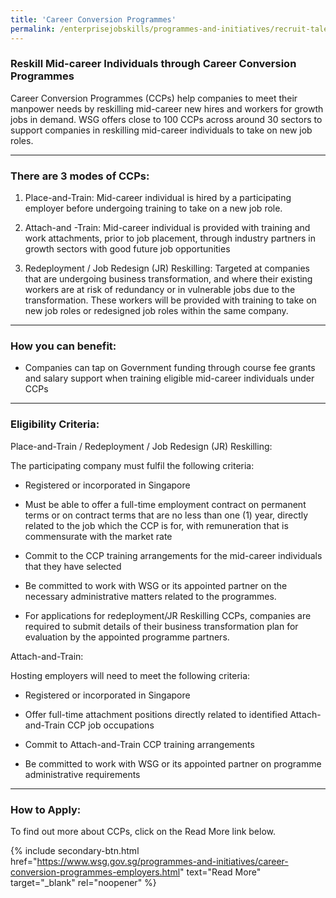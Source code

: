 ```yaml
---
title: 'Career Conversion Programmes'
permalink: /enterprisejobskills/programmes-and-initiatives/recruit-talent/career-conversion-programmes/
---
```


### Reskill Mid-career Individuals through Career Conversion Programmes

Career Conversion Programmes (CCPs) help companies to meet their manpower needs by reskilling mid-career new hires and workers for growth jobs in demand. WSG offers close to 100 CCPs across around 30 sectors to support companies in reskilling mid-career individuals to take on new job roles.

---

### There are 3 modes of CCPs:

1. Place-and-Train: Mid-career individual is hired by a participating employer before undergoing training to take on a new job role.

2. Attach-and -Train: Mid-career individual is provided with training and work attachments, prior to job placement, through industry partners in growth sectors with good future job opportunities

3. Redeployment / Job Redesign (JR) Reskilling: Targeted at companies that are undergoing business transformation, and where their existing workers are at risk of redundancy or in vulnerable jobs due to the transformation. These workers will be provided with training to take on new job roles or redesigned job roles within the same company.

---

### How you can benefit:

- Companies can tap on Government funding through course fee grants and salary support when training eligible mid-career individuals under CCPs

---

### Eligibility Criteria:

Place-and-Train / Redeployment / Job Redesign (JR) Reskilling:

The participating company must fulfil the following criteria:

- Registered or incorporated in Singapore

- Must be able to offer a full-time employment contract on permanent terms or on contract terms that are no less than one (1) year, directly related to the job which the CCP is for, with remuneration that is commensurate with the market rate

- Commit to the CCP training arrangements for the mid-career individuals that they have selected

- Be committed to work with WSG or its appointed partner on the necessary administrative matters related to the programmes.

- For applications for redeployment/JR Reskilling CCPs, companies are required to submit details of their business transformation plan for evaluation by the appointed programme partners.

Attach-and-Train:

Hosting employers will need to meet the following criteria:

- Registered or incorporated in Singapore

- Offer full-time attachment positions directly related to identified Attach-and-Train CCP job occupations

- Commit to Attach-and-Train CCP training arrangements

- Be committed to work with WSG or its appointed partner on programme administrative requirements

---

### How to Apply:

To find out more about CCPs, click on the Read More link below.

{% include secondary-btn.html href="https://www.wsg.gov.sg/programmes-and-initiatives/career-conversion-programmes-employers.html" text="Read More" target="_blank" rel="noopener" %}

<script src="/jquery/jquery.min.js"></script>
<script src="/jquery/resize-tables.js"></script>
